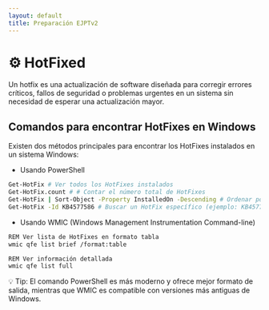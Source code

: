 ```yaml
---
layout: default
title: Preparación EJPTv2
---
```



# ⚙️ HotFixed

Un hotfix es una actualización de software diseñada para corregir errores críticos, fallos de seguridad o problemas urgentes en un sistema sin necesidad de esperar una actualización mayor.

## Comandos para encontrar HotFixes en Windows

Existen dos métodos principales para encontrar los HotFixes instalados en un sistema Windows:

- Usando PowerShell

```bash
Get-HotFix # Ver todos los HotFixes instalados
Get-HotFix.count # # Contar el número total de HotFixes
Get-HotFix | Sort-Object -Property InstalledOn -Descending # Ordenar por fecha de instalación
Get-HotFix -Id KB4577586 # Buscar un HotFix específico (ejemplo: KB4577586)
```

- Usando WMIC (Windows Management Instrumentation Command-line)

```bash
REM Ver lista de HotFixes en formato tabla
wmic qfe list brief /format:table

REM Ver información detallada
wmic qfe list full
```

💡 Tip: El comando PowerShell es más moderno y ofrece mejor formato de salida, mientras que WMIC es compatible con versiones más antiguas de Windows.